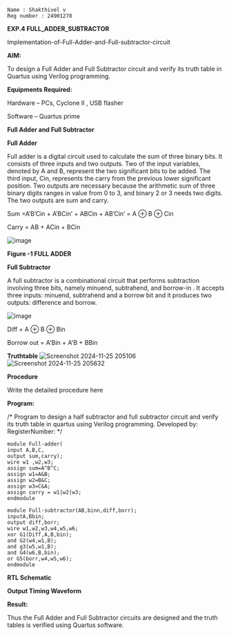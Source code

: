 
```
Name : Shakthivel v
Reg number : 24901278
```
**EXP.4 FULL_ADDER_SUBTRACTOR**

Implementation-of-Full-Adder-and-Full-subtractor-circuit

**AIM:**

To design a Full Adder and Full Subtractor circuit and verify its truth table in Quartus using Verilog programming.

**Equipments Required:**

Hardware – PCs, Cyclone II , USB flasher

Software – Quartus prime

**Full Adder and Full Subtractor**

**Full Adder**

Full adder is a digital circuit used to calculate the sum of three binary bits. It consists of three inputs and two outputs. Two of the input variables, denoted by A and B, represent the two significant bits to be added. The third input, Cin, represents the carry from the previous lower significant position. Two outputs are necessary because the arithmetic sum of three binary digits ranges in value from 0 to 3, and binary 2 or 3 needs two digits. The two outputs are sum and carry.

Sum =A’B’Cin + A’BCin’ + ABCin + AB’Cin’ = A ⊕ B ⊕ Cin 

Carry = AB + ACin + BCin

![image](https://github.com/naavaneetha/FULL_ADDER_SUBTRACTOR/assets/154305477/0f30ba51-5ffb-4198-845f-18e054f675e7)

**Figure -1 FULL ADDER**

**Full Subtractor**

A full subtractor is a combinational circuit that performs subtraction involving three bits, namely minuend, subtrahend, and borrow-in . It accepts three inputs: minuend, subtrahend and a borrow bit and it produces two outputs: difference and borrow.

![image](https://github.com/naavaneetha/FULL_ADDER_SUBTRACTOR/assets/154305477/02b24f51-ab51-4304-9ad6-7b81ffc1ead5)

Diff = A ⊕ B ⊕ Bin 

Borrow out = A'Bin + A'B + BBin

**Truthtable**
![Screenshot 2024-11-25 205106](https://github.com/user-attachments/assets/ecbc0c09-2b2f-47ce-a1a9-303012916553)
![Screenshot 2024-11-25 205632](https://github.com/user-attachments/assets/0451562c-f7b5-40b4-bffb-589452494658)

**Procedure**

Write the detailed procedure here

**Program:**

/* Program to design a half subtractor and full subtractor circuit and verify its truth table in quartus using Verilog programming. Developed by: RegisterNumber:
*/
```
module Full-adder(
input A,B,C,
output sum,carry);
wire w1 ,w2,w3;
assign sum=A^B^C;
assign w1=A&B;
assign w2=B&C;
assign w3=C&A;
assign carry = w1|w2|w3;
endmodule
```
```
module Full-subtractor(AB,binn,diff,borr);
inputA,Bbin;
output diff,borr;
wire w1,w2,w3,w4,w5,w6;
xor G1(Diff,A,B,bin);
and G2(w4,w1,B);
and g3(w5,w1,B);
and G4(w6,B,bin);
or G5(borr,w4,w5,w6);
endmodule
```

**RTL Schematic**

**Output Timing Waveform**

**Result:**

Thus the Full Adder and Full Subtractor circuits are designed and the truth tables is verified using Quartus software.



